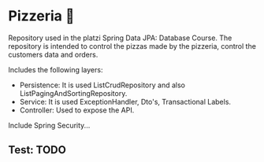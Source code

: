 # Pizzeria 🍕

Repository used in the platzi Spring Data JPA: Database Course. The repository is intended to control the pizzas made by the pizzeria, control the customers data and orders.

Includes the following layers:

- Persistence: It is used ListCrudRepository and also ListPagingAndSortingRepository.
- Service: It is used ExceptionHandler, Dto's, Transactional Labels.
- Controller: Used to expose the API.

Include Spring Security...

## Test: TODO

